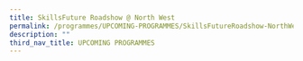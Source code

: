 ```yaml
---
title: SkillsFuture Roadshow @ North West
permalink: /programmes/UPCOMING-PROGRAMMES/SkillsFutureRoadshow-NorthWest
description: ""
third_nav_title: UPCOMING PROGRAMMES
---
```

